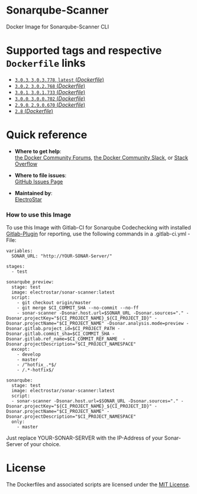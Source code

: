 # Sonarqube-Scanner
Docker Image for Sonarqube-Scanner CLI

# Supported tags and respective `Dockerfile` links

-	[`3.0.3`, `3.0.3.778`, `latest` (*Dockerfile*)](https://github.com/ElectroStar/Sonar-Scanner/blob/master/3.0.3.778/Dockerfile)
-	[`3.0.2`, `3.0.2.768` (*Dockerfile*)](https://github.com/ElectroStar/Sonar-Scanner/blob/master/3.0.2.768/Dockerfile)
-	[`3.0.1`, `3.0.1.733` (*Dockerfile*)](https://github.com/ElectroStar/Sonar-Scanner/blob/master/3.0.1.733/Dockerfile)
-	[`3.0.0`, `3.0.0.702` (*Dockerfile*)](https://github.com/ElectroStar/Sonar-Scanner/blob/master/3.0.0.702/Dockerfile)
-	[`2.9.0`, `2.9.0.670` (*Dockerfile*)](https://github.com/ElectroStar/Sonar-Scanner/blob/master/2.9.0.670/Dockerfile)
-	[`2.8` (*Dockerfile*)](https://github.com/ElectroStar/Sonar-Scanner/tree/master/2.8)

# Quick reference

-	**Where to get help**:  
  [the Docker Community Forums](https://forums.docker.com/), [the Docker Community Slack](https://blog.docker.com/2016/11/introducing-docker-community-directory-docker-community-slack/), or [Stack Overflow](https://stackoverflow.com/search?tab=newest&q=docker)

-	**Where to file issues**:  
	[GitHub Issues Page](https://github.com/ElectroStar/Sonar-Scanner/issues)

-	**Maintained by**:  
	[ElectroStar](https://github.com/ElectroStar)

### How to use this Image

To use this Image with Gitlab-CI for Sonarqube Codechecking with installed [Gitlab-Plugin](https://gitlab.talanlabs.com/gabriel-allaigre/sonar-gitlab-plugin) for reporting, use the following commands in a .gitlab-ci.yml - File:


```
variables:
  SONAR_URL: "http://YOUR-SONAR-Server/"
  
stages:
  - test

sonarqube_preview:
  stage: test
  image: electrostar/sonar-scanner:latest
  script:
    - git checkout origin/master
    - git merge $CI_COMMIT_SHA --no-commit --no-ff
    - sonar-scanner -Dsonar.host.url=$SONAR_URL -Dsonar.sources="." -Dsonar.projectKey="${CI_PROJECT_NAME}_${CI_PROJECT_ID}" -Dsonar.projectName="$CI_PROJECT_NAME" -Dsonar.analysis.mode=preview -Dsonar.gitlab.project_id=$CI_PROJECT_PATH -Dsonar.gitlab.commit_sha=$CI_COMMIT_SHA -Dsonar.gitlab.ref_name=$CI_COMMIT_REF_NAME  -Dsonar.projectDescription="$CI_PROJECT_NAMESPACE"
  except:
    - develop
    - master
    - /^hotfix_.*$/
    - /.*-hotfix$/

sonarqube:
  stage: test
  image: electrostar/sonar-scanner:latest
  script:
  - sonar-scanner -Dsonar.host.url=$SONAR_URL -Dsonar.sources="." -Dsonar.projectKey="${CI_PROJECT_NAME}_${CI_PROJECT_ID}" -Dsonar.projectName="$CI_PROJECT_NAME" -Dsonar.projectDescription="$CI_PROJECT_NAMESPACE"
  only:
    - master
```
Just replace YOUR-SONAR-SERVER with the IP-Address of your Sonar-Server of your choice.

# License

The Dockerfiles and associated scripts are licensed under the [MIT License](https://github.com/ElectroStar/Sonar-Scanner/blob/master/LICENSE).
